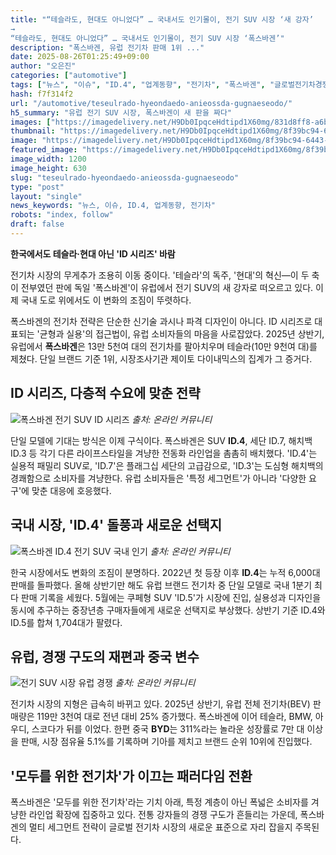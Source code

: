 ```yaml
---
title: "“테슬라도, 현대도 아니었다” … 국내서도 인기몰이, 전기 SUV 시장 ‘새 강자’  
→  
“테슬라도, 현대도 아니었다” … 국내서도 인기몰이, 전기 SUV 시장 ‘폭스바겐’"
description: "폭스바겐, 유럽 전기차 판매 1위 ..."
date: 2025-08-26T01:25:49+09:00
author: "오은진"
categories: ["automotive"]
tags: ["뉴스", "이슈", "ID.4", "업계동향", "전기차", "폭스바겐", "글로벌전기차경쟁", "SUV시장트렌드"]
hash: f7f314f2
url: "/automotive/teseulrado-hyeondaedo-anieossda-gugnaeseodo/"
h5_summary: "유럽 전기 SUV 시장, 폭스바겐이 새 판을 짜다"
images: ["https://imagedelivery.net/H9Db0IpqceHdtipd1X60mg/831d8ff8-a6bb-4a87-5720-927b59f00f00/public", "https://imagedelivery.net/H9Db0IpqceHdtipd1X60mg/167733b2-cecf-4af9-7b7a-17a9e1ed0c00/public", "https://imagedelivery.net/H9Db0IpqceHdtipd1X60mg/8f39bc94-6443-4f3f-a77e-769851192f00/public", "https://imagedelivery.net/H9Db0IpqceHdtipd1X60mg/422f790e-849d-4fb2-3d0b-b1f2f18ccf00/public"]
thumbnail: "https://imagedelivery.net/H9Db0IpqceHdtipd1X60mg/8f39bc94-6443-4f3f-a77e-769851192f00/public"
image: "https://imagedelivery.net/H9Db0IpqceHdtipd1X60mg/8f39bc94-6443-4f3f-a77e-769851192f00/public"
featured_image: "https://imagedelivery.net/H9Db0IpqceHdtipd1X60mg/8f39bc94-6443-4f3f-a77e-769851192f00/public"
image_width: 1200
image_height: 630
slug: "teseulrado-hyeondaedo-anieossda-gugnaeseodo"
type: "post"
layout: "single"
news_keywords: "뉴스, 이슈, ID.4, 업계동향, 전기차"
robots: "index, follow"
draft: false
---
```


**한국에서도 테슬라·현대 아닌 'ID 시리즈' 바람**

전기차 시장의 무게추가 조용히 이동 중이다. '테슬라'의 독주, '현대'의 혁신—이 두 축이 전부였던 판에 독일 '폭스바겐'이 유럽에서 전기 SUV의 새 강자로 떠오르고 있다. 이제 국내 도로 위에서도 이 변화의 조짐이 뚜렷하다.

폭스바겐의 전기차 전략은 단순한 신기술 과시나 파격 디자인이 아니다. ID 시리즈로 대표되는 '균형과 실용'의 접근법이, 유럽 소비자들의 마음을 사로잡았다. 2025년 상반기, 유럽에서 **폭스바겐**은 13만 5천여 대의 전기차를 팔아치우며 테슬라(10만 9천여 대)를 제쳤다. 단일 브랜드 기준 1위, 시장조사기관 제이토 다이내믹스의 집계가 그 증거다.

## ID 시리즈, 다층적 수요에 맞춘 전략

![폭스바겐 전기 SUV ID 시리즈](https://imagedelivery.net/H9Db0IpqceHdtipd1X60mg/167733b2-cecf-4af9-7b7a-17a9e1ed0c00/public)
*출처: 온라인 커뮤니티*


단일 모델에 기대는 방식은 이제 구식이다. 폭스바겐은 SUV **ID.4**, 세단 ID.7, 해치백 ID.3 등 각기 다른 라이프스타일을 겨냥한 전동화 라인업을 촘촘히 배치했다. 'ID.4'는 실용적 패밀리 SUV로, 'ID.7'은 플래그십 세단의 고급감으로, 'ID.3'는 도심형 해치백의 경쾌함으로 소비자를 겨냥한다. 유럽 소비자들은 '특정 세그먼트'가 아니라 '다양한 요구'에 맞춘 대응에 호응했다.

## 국내 시장, 'ID.4' 돌풍과 새로운 선택지

![폭스바겐 ID.4 전기 SUV 국내 인기](https://imagedelivery.net/H9Db0IpqceHdtipd1X60mg/831d8ff8-a6bb-4a87-5720-927b59f00f00/public)
*출처: 온라인 커뮤니티*


한국 시장에서도 변화의 조짐이 분명하다. 2022년 첫 등장 이후 **ID.4**는 누적 6,000대 판매를 돌파했다. 올해 상반기만 해도 유럽 브랜드 전기차 중 단일 모델로 국내 1분기 최다 판매 기록을 세웠다. 5월에는 쿠페형 SUV 'ID.5'가 시장에 진입, 실용성과 디자인을 동시에 추구하는 중장년층 구매자들에게 새로운 선택지로 부상했다. 상반기 기준 ID.4와 ID.5를 합쳐 1,704대가 팔렸다.

## 유럽, 경쟁 구도의 재편과 중국 변수

![전기 SUV 시장 유럽 경쟁](https://imagedelivery.net/H9Db0IpqceHdtipd1X60mg/422f790e-849d-4fb2-3d0b-b1f2f18ccf00/public)
*출처: 온라인 커뮤니티*


전기차 시장의 지형은 급속히 바뀌고 있다. 2025년 상반기, 유럽 전체 전기차(BEV) 판매량은 119만 3천여 대로 전년 대비 25% 증가했다. 폭스바겐에 이어 테슬라, BMW, 아우디, 스코다가 뒤를 이었다. 한편 중국 **BYD**는 311%라는 놀라운 성장률로 7만 대 이상을 판매, 시장 점유율 5.1%를 기록하며 기아를 제치고 브랜드 순위 10위에 진입했다.

## '모두를 위한 전기차'가 이끄는 패러다임 전환

폭스바겐은 '모두를 위한 전기차'라는 기치 아래, 특정 계층이 아닌 폭넓은 소비자를 겨냥한 라인업 확장에 집중하고 있다. 전통 강자들의 경쟁 구도가 흔들리는 가운데, 폭스바겐의 멀티 세그먼트 전략이 글로벌 전기차 시장의 새로운 표준으로 자리 잡을지 주목된다.
